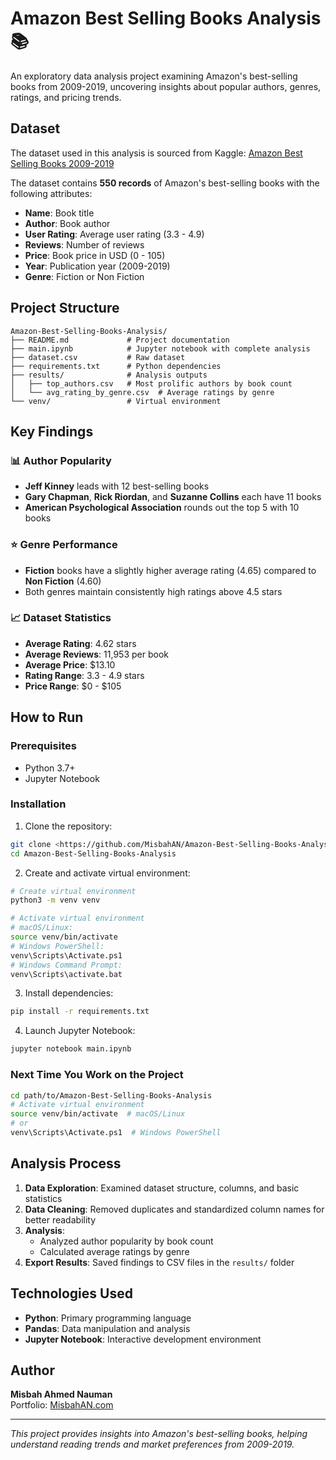 # Amazon Best Selling Books Analysis 📚

An exploratory data analysis project examining Amazon's best-selling books from 2009-2019, uncovering insights about popular authors, genres, ratings, and pricing trends.

## Dataset

The dataset used in this analysis is sourced from Kaggle: [Amazon Best Selling Books 2009-2019](https://www.kaggle.com/datasets/sootersaalu/amazon-top-50-bestselling-books-2009-2019)

The dataset contains **550 records** of Amazon's best-selling books with the following attributes:

- **Name**: Book title
- **Author**: Book author
- **User Rating**: Average user rating (3.3 - 4.9)
- **Reviews**: Number of reviews
- **Price**: Book price in USD (0 - 105)
- **Year**: Publication year (2009-2019)
- **Genre**: Fiction or Non Fiction

## Project Structure

```
Amazon-Best-Selling-Books-Analysis/
├── README.md             # Project documentation
├── main.ipynb            # Jupyter notebook with complete analysis
├── dataset.csv           # Raw dataset
├── requirements.txt      # Python dependencies
├── results/              # Analysis outputs
│   ├── top_authors.csv   # Most prolific authors by book count
│   └── avg_rating_by_genre.csv  # Average ratings by genre
└── venv/                 # Virtual environment
```

## Key Findings

### 📊 Author Popularity

- **Jeff Kinney** leads with 12 best-selling books
- **Gary Chapman**, **Rick Riordan**, and **Suzanne Collins** each have 11 books
- **American Psychological Association** rounds out the top 5 with 10 books

### ⭐ Genre Performance

- **Fiction** books have a slightly higher average rating (4.65) compared to **Non Fiction** (4.60)
- Both genres maintain consistently high ratings above 4.5 stars

### 📈 Dataset Statistics

- **Average Rating**: 4.62 stars
- **Average Reviews**: 11,953 per book
- **Average Price**: $13.10
- **Rating Range**: 3.3 - 4.9 stars
- **Price Range**: $0 - $105

## How to Run

### Prerequisites

- Python 3.7+
- Jupyter Notebook

### Installation

1. Clone the repository:

```bash
git clone <https://github.com/MisbahAN/Amazon-Best-Selling-Books-Analysis>
cd Amazon-Best-Selling-Books-Analysis
```

2. Create and activate virtual environment:

```bash
# Create virtual environment
python3 -m venv venv

# Activate virtual environment
# macOS/Linux:
source venv/bin/activate
# Windows PowerShell:
venv\Scripts\Activate.ps1
# Windows Command Prompt:
venv\Scripts\activate.bat
```

3. Install dependencies:

```bash
pip install -r requirements.txt
```

4. Launch Jupyter Notebook:

```bash
jupyter notebook main.ipynb
```

### Next Time You Work on the Project

```bash
cd path/to/Amazon-Best-Selling-Books-Analysis
# Activate virtual environment
source venv/bin/activate  # macOS/Linux
# or
venv\Scripts\Activate.ps1  # Windows PowerShell
```

## Analysis Process

1. **Data Exploration**: Examined dataset structure, columns, and basic statistics
2. **Data Cleaning**: Removed duplicates and standardized column names for better readability
3. **Analysis**:
   - Analyzed author popularity by book count
   - Calculated average ratings by genre
4. **Export Results**: Saved findings to CSV files in the `results/` folder

## Technologies Used

- **Python**: Primary programming language
- **Pandas**: Data manipulation and analysis
- **Jupyter Notebook**: Interactive development environment

## Author

**Misbah Ahmed Nauman**  
Portfolio: [MisbahAN.com](https://MisbahAN.com)

---

_This project provides insights into Amazon's best-selling books, helping understand reading trends and market preferences from 2009-2019._
